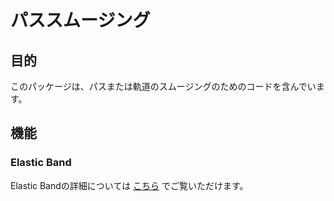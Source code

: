 # パススムージング

## 目的

このパッケージは、パスまたは軌道のスムージングのためのコードを含んでいます。

## 機能

### Elastic Band

Elastic Bandの詳細については [こちら](docs/eb.md) でご覧いただけます。

